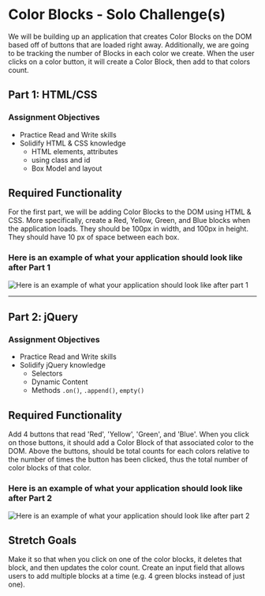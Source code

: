 # Color Blocks - Solo Challenge(s)

We will be building up an application that creates Color Blocks on the DOM based off of buttons that are loaded right away. Additionally, we are going to be tracking the number of Blocks in each color we create. When the user clicks on a color button, it will create a Color Block, then add to that colors count.

## Part 1: HTML/CSS

### Assignment Objectives

- Practice Read and Write skills
- Solidify HTML & CSS knowledge
  - HTML elements, attributes
  - using class and id
  - Box Model and layout

## Required Functionality

For the first part, we will be adding Color Blocks to the DOM using HTML & CSS. More specifically, create a Red, Yellow, Green, and Blue blocks when the application loads. They should be 100px in width, and 100px in height. They should have 10 px of space between each box.

### Here is an example of what your application should look like after Part 1

![Here is an example of what your application should look like after part 1](http://i.imgur.com/TRhp9w1.png)


---

## Part 2: jQuery

### Assignment Objectives

- Practice Read and Write skills
- Solidify jQuery knowledge
  - Selectors
  - Dynamic Content
  - Methods `.on()`, `.append()`, `empty()`

## Required Functionality

Add 4 buttons that read 'Red', 'Yellow', 'Green', and 'Blue'. When you click on those buttons, it should add a Color Block of that associated color to the DOM. Above the buttons, should be total counts for each colors relative to the number of times the button has been clicked, thus the total number of color blocks of that color.

### Here is an example of what your application should look like after Part 2

![Here is an example of what your application should look like after part 2](http://i.imgur.com/ChOIEjW.png)

## Stretch Goals

Make it so that when you click on one of the color blocks, it deletes that block, and then updates the color count. Create an input field that allows users to add multiple blocks at a time (e.g. 4 green blocks instead of just one).
